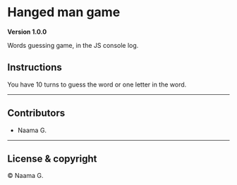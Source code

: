 # Hanged man game

**Version 1.0.0**

Words guessing game, in the JS console log.

## Instructions

You have 10 turns to guess the word or one letter in the word.

---

## Contributors
- Naama G.
---
## License & copyright

&copy; Naama G.

